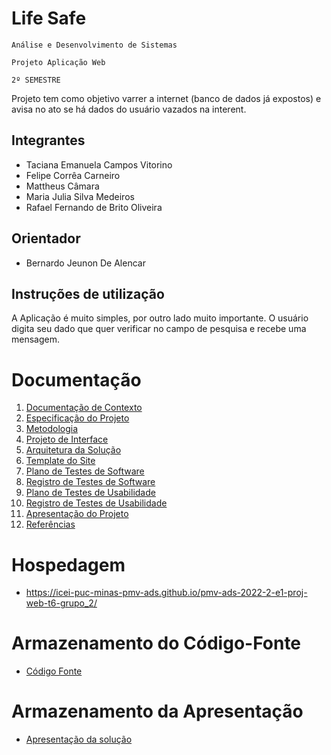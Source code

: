 # Life Safe

`Análise e Desenvolvimento de Sistemas`

`Projeto Aplicação Web`

`2º SEMESTRE`

Projeto tem como objetivo varrer a internet (banco de dados já expostos) e avisa no ato se há dados do usuário vazados na interent.

## Integrantes

* Taciana Emanuela Campos Vitorino
* Felipe Corrêa Carneiro
* Mattheus Câmara
* Maria Julia Silva Medeiros 
* Rafael Fernando de Brito Oliveira

## Orientador

* Bernardo Jeunon De Alencar

## Instruções de utilização

A Aplicação é muito simples, por outro lado muito importante. O usuário digita seu dado que quer verificar no campo de pesquisa e recebe uma mensagem.

# Documentação

<ol>
<li><a href="docs/01-Documentação de Contexto.md"> Documentação de Contexto</a></li>
<li><a href="docs/02-Especificação do Projeto.md"> Especificação do Projeto</a></li>
<li><a href="docs/03-Metodologia.md"> Metodologia</a></li>
<li><a href="docs/04-Projeto de Interface.md"> Projeto de Interface</a></li>
<li><a href="docs/05-Arquitetura da Solução.md"> Arquitetura da Solução</a></li>
<li><a href="docs/06-06-Template Padrão da Aplicação.md"> Template do Site</a></li>
<li><a href="docs/07-Plano de Testes de Software.md"> Plano de Testes de Software</a></li>
<li><a href="docs/09-Registro de Testes de Software.md"> Registro de Testes de Software</a></li>
<li><a href="docs/10=1-Plano de Testes de Usabilidade.md"> Plano de Testes de Usabilidade</a></li>
<li><a href="docs/12-Registro de Testes de Usabilidade.md"> Registro de Testes de Usabilidade</a></li>
<li><a href="docs/13-Apresentação do Projeto.md"> Apresentação do Projeto</a></li>
<li><a href="docs/13-Referências.md"> Referências</a></li>
</ol>

# Hospedagem

* https://icei-puc-minas-pmv-ads.github.io/pmv-ads-2022-2-e1-proj-web-t6-grupo_2/ 

# Armazenamento do Código-Fonte

* <a href="src/README.md">Código Fonte</a>

# Armazenamento da Apresentação

* <a href="presentation/README.md">Apresentação da solução</a>
